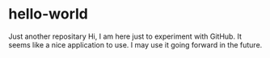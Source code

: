 # hello-world
Just another repositary
Hi, I am here just to experiment with GitHub. It seems like a nice application to use.
I may use it going forward in the future. 
